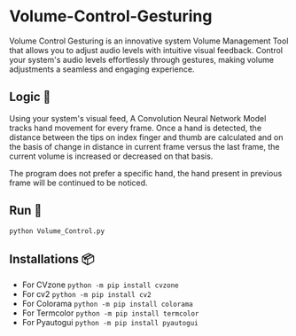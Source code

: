 # Volume-Control-Gesturing
Volume Control Gesturing is an innovative system Volume Management Tool that allows you to adjust audio levels with intuitive visual feedback. Control your system's audio levels effortlessly through gestures, making volume adjustments a seamless and engaging experience.

## Logic 🧠
Using your system's visual feed, A Convolution Neural Network Model tracks hand movement for every frame. Once a hand is detected, the distance between the tips on index finger and thumb are calculated and on the basis of change in distance in current frame versus the last frame, the current volume is increased or decreased on that basis.

The program does not prefer a specific hand, the hand present in previous frame will be continued to be noticed.

## Run 🏃
`python Volume_Control.py`

## Installations 📦
* For CVzone `python -m pip install cvzone`
* For cv2 `python -m pip install cv2`
* For Colorama `python -m pip install colorama`
* For Termcolor `python -m pip install termcolor`
* For Pyautogui `python -m pip install pyautogui`
